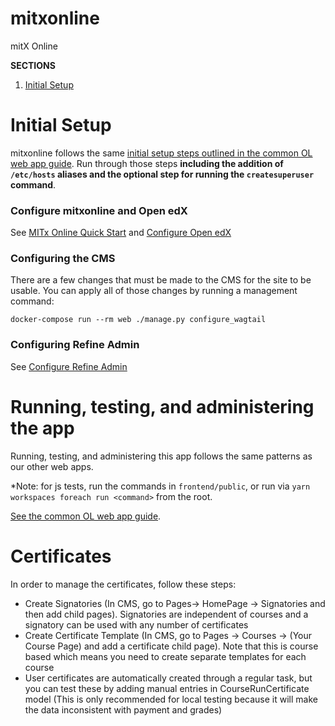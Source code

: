 # mitxonline
mitX Online

**SECTIONS**
1. [Initial Setup](#initial-setup)

# Initial Setup

mitxonline follows the same [initial setup steps outlined in the common OL web app guide](http://mitodl.github.io/handbook/common-web-app-guide.html).
Run through those steps **including the addition of `/etc/hosts` aliases and the optional step for running the
`createsuperuser` command**.

### Configure mitxonline and Open edX

See [MITx Online Quick Start](docs/source/configuration/quickstart.rst) and [Configure Open edX](docs/source/configuration/open_edx.rst)

### Configuring the CMS

There are a few changes that must be made to the CMS for the site
to be usable. You can apply all of those changes by running a management command:

```
docker-compose run --rm web ./manage.py configure_wagtail
```

### Configuring Refine Admin

See [Configure Refine Admin](docs/source/configuration/refine_admin.rst)

# Running, testing, and administering the app

Running, testing, and administering this app follows the same patterns as our other web apps. 

*Note: for js tests, run the commands in `frontend/public`, or run via `yarn workspaces foreach run <command>` from the root.

[See the common OL web app guide](http://mitodl.github.io/handbook/common-web-app-guide.html#running-and-accessing-the-app).


# Certificates

In order to manage the certificates, follow these steps:

* Create Signatories (In CMS, go to Pages-> HomePage -> Signatories and then add child pages). Signatories are independent of courses and a signatory can be used with any number of certificates
* Create Certificate Template (In CMS, go to Pages -> Courses -> (Your Course Page) and add a certificate child page). Note that this is course based which means you need to create separate templates for each course
* User certificates are automatically created through a regular task, but you can test these by adding manual entries in CourseRunCertificate model (This is only recommended for local testing because it will make the data inconsistent with payment and grades)
